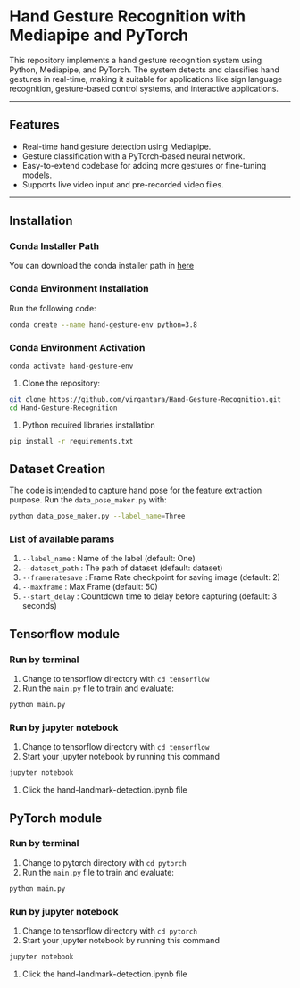 # Hand Gesture Recognition with Mediapipe and PyTorch

This repository implements a hand gesture recognition system using Python, Mediapipe, and PyTorch. The system detects and classifies hand gestures in real-time, making it suitable for applications like sign language recognition, gesture-based control systems, and interactive applications.

---

## Features

- Real-time hand gesture detection using Mediapipe.
- Gesture classification with a PyTorch-based neural network.
- Easy-to-extend codebase for adding more gestures or fine-tuning models.
- Supports live video input and pre-recorded video files.

---

## Installation
### Conda Installer Path
You can download the conda installer path in [here](https://www.anaconda.com/download/success)
### Conda Environment Installation
Run the following code:
```bash
conda create --name hand-gesture-env python=3.8
```

### Conda Environment Activation
```bash
conda activate hand-gesture-env
```

1. Clone the repository:
```bash
git clone https://github.com/virgantara/Hand-Gesture-Recognition.git
cd Hand-Gesture-Recognition
```
1. Python required libraries installation
```bash
pip install -r requirements.txt
```


## Dataset Creation
The code is intended to capture hand pose for the feature extraction purpose.
Run the `data_pose_maker.py` with:
```bash
python data_pose_maker.py --label_name=Three
```
### List of available params
1. `--label_name` : Name of the label (default: One)
1. `--dataset_path` : The path of dataset (default: dataset)
1. `--frameratesave` : Frame Rate checkpoint for saving image (default: 2)
1. `--maxframe` : Max Frame (default: 50)
1. `--start_delay` : Countdown time to delay before capturing (default: 3 seconds)

## Tensorflow module
### Run by terminal
1. Change to tensorflow directory with `cd tensorflow`
2. Run the `main.py` file to train and evaluate:
```bash
python main.py
```
### Run by jupyter notebook
1. Change to tensorflow directory with `cd tensorflow`
1. Start your jupyter notebook by running this command
```bash
jupyter notebook
```
1. Click the hand-landmark-detection.ipynb file


## PyTorch module
### Run by terminal
1. Change to pytorch directory with `cd pytorch`
2. Run the `main.py` file to train and evaluate:
```bash
python main.py
```

### Run by jupyter notebook
1. Change to tensorflow directory with `cd pytorch`
1. Start your jupyter notebook by running this command
```bash
jupyter notebook
```
1. Click the hand-landmark-detection.ipynb file